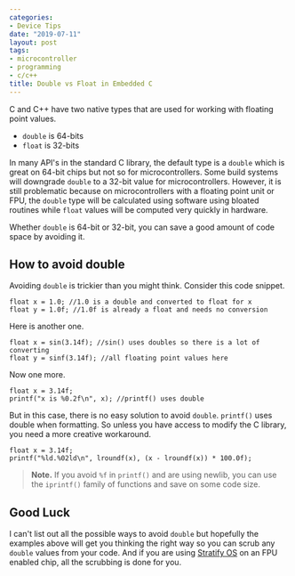 ```yaml
---
categories:
- Device Tips
date: "2019-07-11"
layout: post
tags:
- microcontroller
- programming
- c/c++
title: Double vs Float in Embedded C
---
```



C and C++ have two native types that are used for working with floating point values.

- `double` is 64-bits
- `float` is 32-bits

In many API's in the standard C library, the default type is a `double` which is great on 64-bit chips but not so for microcontrollers. Some build systems will downgrade `double` to a 32-bit value for microcontrollers. However, it is still problematic because on microcontrollers with a floating point unit or FPU, the `double` type will be calculated using software using bloated routines while `float` values will be computed very quickly in hardware.

Whether `double` is 64-bit or 32-bit, you can save a good amount of code space by avoiding it.

## How to avoid double

Avoiding `double` is trickier than you might think. Consider this code snippet.

```
float x = 1.0; //1.0 is a double and converted to float for x
float y = 1.0f; //1.0f is already a float and needs no conversion
```

Here is another one.

```
float x = sin(3.14f); //sin() uses doubles so there is a lot of converting
float y = sinf(3.14f); //all floating point values here
```

Now one more.

```
float x = 3.14f;
printf("x is %0.2f\n", x); //printf() uses double
```

But in this case, there is no easy solution to avoid `double`. `printf()` uses double when formatting. So unless you have access to modify the C library, you need a more creative workaround.

```
float x = 3.14f;
printf("%ld.%02ld\n", lroundf(x), (x - lroundf(x)) * 100.0f);
```

> **Note.** If you avoid `%f` in `printf()` and are using newlib, you can use the `iprintf()` family of functions and save on some code size.

## Good Luck

I can't list out all the possible ways to avoid `double` but hopefully the examples above will get you thinking the right way so you can scrub any `double` values from your code. And if you are using [Stratify OS](https://stratifylabs.co/) on an FPU enabled chip, all the scrubbing is done for you.
